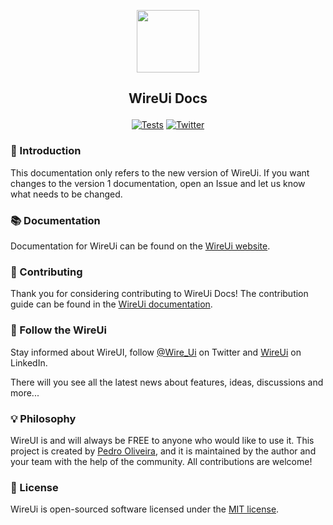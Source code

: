 <p align="center"><img src="https://wireui.dev/wireui/wireui-circle.png" height="100"></p>

<h2><p align="center">WireUi Docs</p></h2>

<p align="center">
<a href="https://github.com/wireui/docs/actions"><img src="https://github.com/wireui/docs/actions/workflows/tests.yml/badge.svg?branch=main" alt="Tests"></a>
<a href="https://x.com/Wire_Ui"><img alt="Twitter" src="https://img.shields.io/twitter/url?url=https://x.com/Wire_Ui"></a>
</p>

### 🚀 Introduction

This documentation only refers to the new version of WireUi. If you want changes to the version 1 documentation, open an Issue and let us know what needs to be changed.

### 📚 Documentation

Documentation for WireUi can be found on the [WireUi website](https://wireui.dev).

### 🔧 Contributing

Thank you for considering contributing to WireUi Docs! The contribution guide can be found in the [WireUi documentation](https://wireui.dev/customize/contribution-guide).

### 📣 Follow the WireUi

Stay informed about WireUI, follow [@Wire_Ui](https://x.com/Wire_Ui) on Twitter and [WireUi](https://www.linkedin.com/company/wireui) on LinkedIn.

There will you see all the latest news about features, ideas, discussions and more...

### 💡 Philosophy

WireUI is and will always be FREE to anyone who would like to use it. This project is created by [Pedro Oliveira](https://github.com/PH7-Jack), and it is maintained by the author and your team with the help of the community. All contributions are welcome!

### 📝 License

WireUi is open-sourced software licensed under the [MIT license](license.md).

